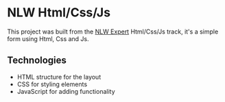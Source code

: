 # NLW Html/Css/Js

This project was built from the [NLW Expert](https://www.rocketseat.com.br/) Html/Css/Js track, it's a simple form using Html, Css and Js.

## Technologies

- HTML structure for the layout
- CSS for styling elements
- JavaScript for adding functionality